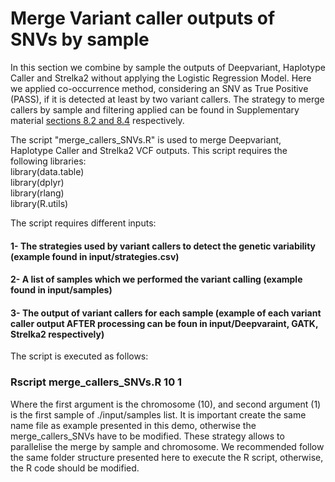 # Merge Variant caller outputs of SNVs by sample  

In this section we combine by sample the outputs of Deepvariant, Haplotype Caller and Strelka2 without applying the Logistic Regression Model. Here we applied co-occurrence method, considering an SNV as True Positive (PASS), if it is detected at least by two variant callers. The strategy to merge callers by sample and filtering applied can be found in Supplementary material [sections 8.2 and 8.4](https://www.biorxiv.org/content/10.1101/2021.07.20.453041v1) respectively.  

The script "merge_callers_SNVs.R" is used to merge Deepvariant, Haplotype Caller and Strelka2 VCF outputs. This script requires the following libraries:  
library(data.table)  
library(dplyr)  
library(rlang)  
library(R.utils)  

The script requires different inputs:  
#### 1- The strategies used by variant callers to detect the genetic variability (example found in input/strategies.csv)  
#### 2- A list of samples which we performed the variant calling (example found in input/samples)  
#### 3- The output of variant callers for each sample (example of each variant caller output AFTER processing can be foun in input/Deepvaraint, GATK, Strelka2 respectively)  

The script is executed as follows:  
### Rscript merge_callers_SNVs.R 10 1  

Where the first argument is the chromosome (10), and second argument (1) is the first sample of ./input/samples list. It is important create the same name file as example presented in this demo, otherwise the merge_callers_SNVs have to be modified. These strategy allows to parallelise the merge by sample and chromosome. We recommended follow the same folder structure presented here to execute the R script, otherwise, the R code should be modified.  
